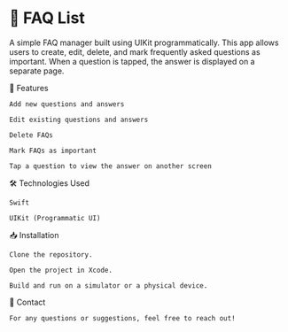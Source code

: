 # 📖 FAQ List

A simple FAQ manager built using UIKit programmatically. This app allows users to create, edit, delete, and mark frequently asked questions as important. When a question is tapped, the answer is displayed on a separate page.

🚀 Features

    Add new questions and answers
    
    Edit existing questions and answers
    
    Delete FAQs
    
    Mark FAQs as important
    
    Tap a question to view the answer on another screen

🛠️ Technologies Used
    
    Swift
    
    UIKit (Programmatic UI)

📥 Installation

    Clone the repository.
    
    Open the project in Xcode.
    
    Build and run on a simulator or a physical device.

📩 Contact

    For any questions or suggestions, feel free to reach out!

